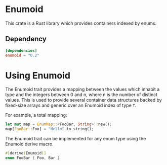 Enumoid
=======

This crate is a Rust library which provides containers indexed by enums.

## Dependency

```toml
[dependencies]
enumoid = "0.2"
```

# Using Enumoid

The Enumoid trait provides a mapping between the values which inhabit a type
and the integers between 0 and n, where n is the number of distinct values.
This is used to provide several container data structures backed by fixed-size
arrays and generic over an Enumoid index of type `T`.

For example, a total mapping:

```rust
let mut map = EnumMap::<FooBar, String>::new();
map[FooBar::Foo] = "Hello".to_string();
```

The Enumoid trait can be implemented for any enum type using the Enumoid derive
macro.

```rust
#[derive(Enumoid)]
enum FooBar { Foo, Bar }
```
